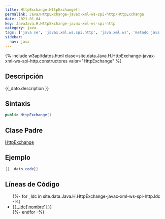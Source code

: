 ```yaml
---
title: HttpExchange.HttpExchange()
permalink: Java/HttpExchange-javax-xml-ws-spi-http/HttpExchange
date: 2021-01-04
key: JavaJava.H.HttpExchange-javax-xml-ws-spi-http
category: java
tags: ['java se', 'javax.xml.ws.spi.http', 'java.xml.ws', 'metodo java', 'Java 1.7', 'JAX-WS 2.2']
sidebar: 
  nav: java
---
```


{% include w3api/datos.html clase=site.data.Java.H.HttpExchange-javax-xml-ws-spi-http.constructores valor="HttpExchange" %}

## Descripción
{{_dato.description }}

## Sintaxis
~~~java
public HttpExchange()
~~~

## Clase Padre
[HttpExchange](/Java/HttpExchange-javax-xml-ws-spi-http/)

## Ejemplo
~~~java
{{ _dato.code}}
~~~

## Líneas de Código
<ul>
{%- for _ldc in site.data.Java.H.HttpExchange-javax-xml-ws-spi-http.ldc -%}
   <li>
       <a href="{{_ldc['url'] }}">{{ _ldc['nombre'] }}</a>
   </li>
{%- endfor -%}
</ul>
